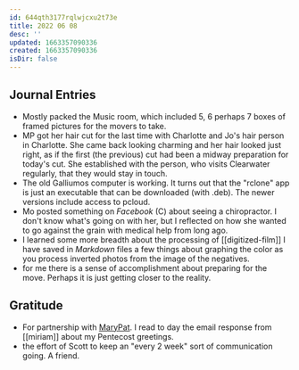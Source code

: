 ```yaml
---
id: 644qth3177rqlwjcxu2t73e
title: 2022 06 08
desc: ''
updated: 1663357090336
created: 1663357090336
isDir: false
---
```



## Journal Entries
-  Mostly packed the Music room, which included 5, 6 perhaps 7 boxes of framed pictures for the movers to take.
- MP got her hair cut for the last time with Charlotte and Jo's hair person in Charlotte. She came back looking charming and her hair looked just right, as if the first (the previous) cut had been a midway preparation for today's cut. She established with the person, who visits Clearwater regularly, that they would stay in touch.
- The old Galliumos computer is working. It turns out that the "rclone" app is just an executable that can be downloaded (with .deb). The newer versions include access to pcloud. 
- Mo posted something on *Facebook* (C) about seeing a chiropractor. I don't know what's going on with her, but I reflected on how she wanted to go against the grain with medical help from long ago.
- I learned some more breadth about the processing of [[digitized-film]] I have saved in *Markdown* files a few things about graphing the color as you process inverted photos from the image of the negatives.
- for me there is a sense of accomplishment about preparing for the move. Perhaps it is just getting closer to the reality. 

## Gratitude
- For partnership with [MaryPat](MaryPat.md). I read to day the email response from [[miriam]] about my Pentecost greetings.
- the effort of Scott to keep an "every 2 week" sort of communication going. A friend.
